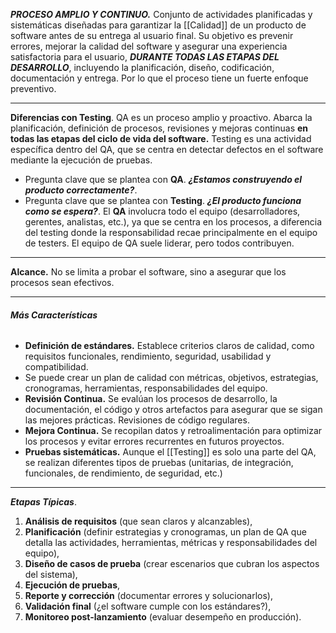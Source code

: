 ***PROCESO AMPLIO Y CONTINUO.*** Conjunto de actividades planificadas y sistemáticas diseñadas para garantizar la [[Calidad]] de un producto de software antes de su entrega al usuario final. 
Su objetivo es prevenir errores, mejorar la calidad del software y asegurar una experiencia satisfactoria para el usuario, ***DURANTE TODAS LAS ETAPAS DEL DESARROLLO***, incluyendo la planificación, diseño, codificación, documentación y entrega. Por lo que el proceso tiene un fuerte enfoque preventivo.
****
**Diferencias con Testing**. 
QA es un proceso amplio y proactivo. Abarca la planificación, definición de procesos, revisiones y mejoras continuas **en todas las etapas del ciclo de vida del software.**
Testing es una actividad específica dentro del QA, que se centra en detectar defectos en el software mediante la ejecución de pruebas. 
- Pregunta clave que se plantea con **QA**. ***¿Estamos construyendo el producto correctamente?***.
- Pregunta clave que se plantea con **Testing**. ***¿El producto funciona como se espera?***.
El **QA** involucra todo el equipo (desarrolladores, gerentes, analistas, etc.), ya que se centra en los procesos, a diferencia del testing donde la responsabilidad recae principalmente en el equipo de testers. 
El equipo de QA suele liderar, pero todos contribuyen.
****
**Alcance.** 
No se limita a probar el software, sino a asegurar que los procesos sean efectivos. 
****
###### **Más Características**
- **Definición de estándares.** Establece criterios claros de calidad, como requisitos funcionales, rendimiento, seguridad, usabilidad y compatibilidad. 
- Se puede crear un plan de calidad con métricas, objetivos, estrategias, cronogramas, herramientas, responsabilidades del equipo.
- **Revisión Continua.** Se evalúan los procesos de desarrollo, la documentación, el código y otros artefactos para asegurar que se sigan las mejores prácticas. Revisiones de código regulares.
- **Mejora Continua.** Se recopilan datos y retroalimentación para optimizar los procesos y evitar errores recurrentes en futuros proyectos.
- **Pruebas sistemáticas.** Aunque el [[Testing]] es solo una parte del QA, se realizan diferentes tipos de pruebas (unitarias, de integración, funcionales, de rendimiento, de seguridad, etc.)
****
***Etapas Típicas***. 
1. **Análisis de requisitos** (que sean claros y alcanzables), 
2. **Planificación** (definir estrategias y cronogramas, un plan de QA que detalla las actividades, herramientas, métricas y responsabilidades del equipo),
3. **Diseño de casos de prueba** (crear escenarios que cubran los aspectos del sistema), 
4. **Ejecución de pruebas**, 
5. **Reporte y corrección** (documentar errores y solucionarlos), 
6. **Validación final** (¿el software cumple con los estándares?), 
7. **Monitoreo post-lanzamiento** (evaluar desempeño en producción). 
